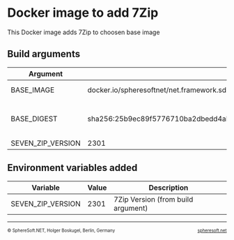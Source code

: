 # Docker image to add 7Zip

This Docker image adds 7Zip to choosen base image



## Build arguments

| Argument | Default | Description |
| --- | --- | --- |
| BASE_IMAGE | docker.io/spheresoftnet/net.framework.sdk:4.8-T4-GIT-2019 | Base image (FROM) |
| BASE_DIGEST | sha256:25b9ec89f5776710ba2dbedd4ab2ec77f6d28b69459c77d14d2859bdc099edc5 | Base digest (for documentation only) |
| SEVEN_ZIP_VERSION | 2301 | 7Zip Version |


## Environment variables added

| Variable | Value | Description |
| --- | --- | --- |
| SEVEN_ZIP_VERSION | 2301 | 7Zip Version (from build argument) |



<!-- FOOTER -->
<hr style="height: 1px" />
<span style="font-size: 0.7em">© SphereSoft.NET, Holger Boskugel, Berlin, Germany</span>
<a href="http://spheresoft.net" style="font-size: 0.7em; float: right">spheresoft.net</a>
